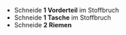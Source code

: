 - Schneide **1 Vorderteil** im Stoffbruch
- Schneide **1 Tasche** im Stoffbruch
- Schneide **2 Riemen**
